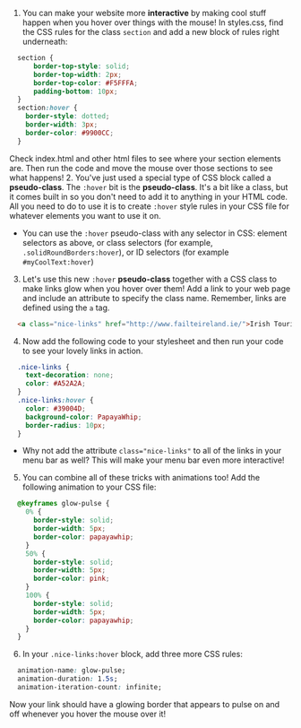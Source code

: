 1. You can make your website more **interactive** by making cool stuff happen when you hover over things with the mouse! In styles.css, find the CSS rules for the class `section` and add a new block of rules right underneath:
  ```css
    section {
        border-top-style: solid;
        border-top-width: 2px;
        border-top-color: #F5FFFA;
        padding-bottom: 10px;
    }
    section:hover {
      border-style: dotted;
      border-width: 3px;
      border-color: #9900CC;
    }
  ```  
Check index.html and other html files to see where your section elements are. Then run the code and move the mouse over those sections to see what happens!
2. You've just used a special type of CSS block called a **pseudo-class**. The `:hover` bit is the **pseudo-class**. It's a bit like a class, but it comes built in so you don't need to add it to anything in your HTML code. All you need to do to use it is to create `:hover` style rules in your CSS file for whatever elements you want to use it on.
 * You can use the `:hover` pseudo-class with any selector in CSS: element selectors as above, or class selectors \(for example, `.solidRoundBorders:hover`\), or ID selectors \(for example `#myCoolText:hover`\)
3. Let's use this new `:hover` **pseudo-class** together with a CSS class to make links glow when you hover over them! Add a link to your web page and include an attribute to specify the class name. Remember, links are defined using the `a` tag.
  ```html
    <a class="nice-links" href="http://www.failteireland.ie/">Irish Tourism website</a>
  ```
4. Now add the following code to your stylesheet and then run your code to see your lovely links in action.
  ```css
    .nice-links {
      text-decoration: none;
      color: #A52A2A;
    }
    .nice-links:hover {
      color: #39004D;
      background-color: PapayaWhip;
      border-radius: 10px;
    }
  ```
 * Why not add the attribute `class="nice-links"` to all of the links in your menu bar as well? This will make your menu bar even more interactive!

5. You can combine all of these tricks with animations too! Add the following animation to your CSS file:
  ```css
    @keyframes glow-pulse {
      0% {
        border-style: solid;
        border-width: 5px;
        border-color: papayawhip;
      }
      50% {
        border-style: solid;
        border-width: 5px;
        border-color: pink;
      }
      100% {
        border-style: solid;
        border-width: 5px;
        border-color: papayawhip;
      }
    }
  ```
6. In your `.nice-links:hover` block, add three more CSS rules:
  ```css
    animation-name: glow-pulse;
    animation-duration: 1.5s;
    animation-iteration-count: infinite;
  ```
  Now your link should have a glowing border that appears to pulse on and off whenever you hover the mouse over it!

